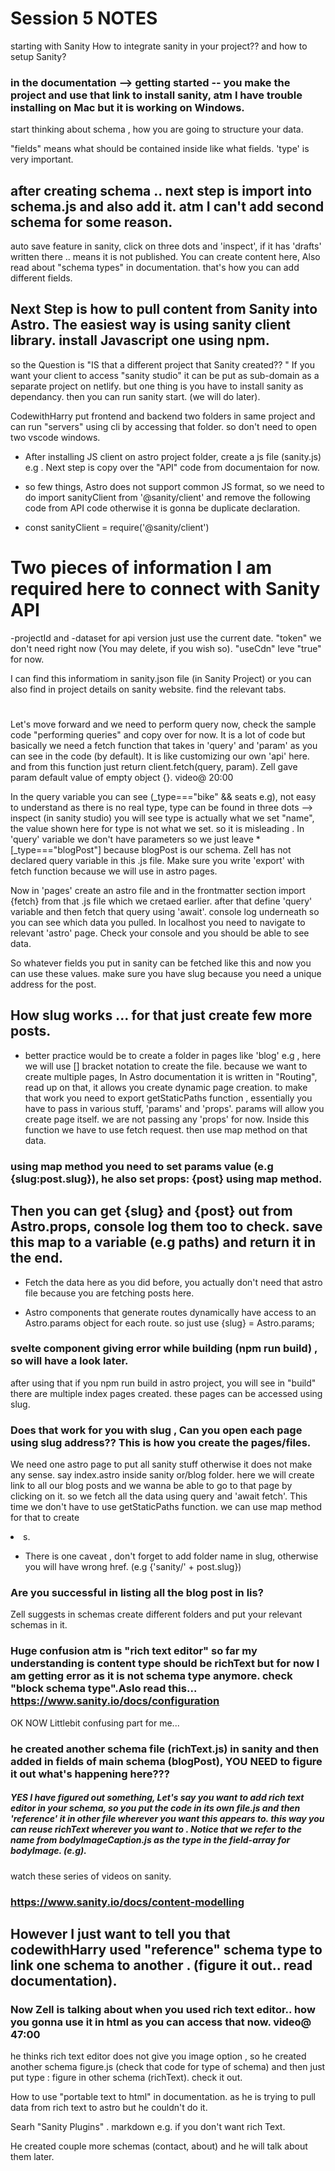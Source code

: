 # Session 5 NOTES

starting with Sanity
How to integrate sanity in your project?? and how to setup Sanity?

### in the documentation --> getting started -- you make the project and use that link to install sanity, atm I have trouble installing on Mac but it is working on Windows.

start thinking about schema , how you are going to structure your data. 

"fields" means what should be contained inside like what fields. 'type' is very important. 

## after creating schema .. next step is import into schema.js and also add it.  atm I can't add second schema for some reason.

auto save feature in sanity, click on three dots and 'inspect', if it has 'drafts' written there .. means it is not published.  You can create content here, Also read about "schema types" in documentation. that's how you can add different fields.

## Next Step is how to pull content from Sanity into Astro. The easiest way is using sanity client library. install Javascript one using npm.  

so the Question is "IS that a different project that Sanity created?? " If you want your client to access "sanity studio" it can be put as sub-domain as a separate project on netlify. but one thing is you have to install sanity as dependancy. then you can run sanity start. (we will do later).

CodewithHarry put frontend and backend two folders in same project and can run "servers" using cli by accessing that folder. so don't need to open two vscode windows.

- After installing JS client on astro project folder, create a js file (sanity.js) e.g . Next step is copy over the "API" code from documentaion for now. 
- so few things, Astro does not support common JS format, so we need to do import sanityClient from '@sanity/client' and remove the following code from API code otherwise it is gonna be duplicate declaration.

- const sanityClient = require('@sanity/client')
# Two pieces of information I am required here to connect with Sanity API 
-projectId and 
-dataset
for api version just use the current date. "token" we don't need right now (You may delete, if you wish so). "useCdn" leve "true" for now. 

I can find this informatiom in sanity.json file (in Sanity Project) or you can also find in project details on sanity website. find the relevant tabs. 
#
Let's move forward and we need to perform query now, check the sample code "performing queries" and copy over for now.
It is a lot of code but basically we need a fetch function that takes in 'query' and 'param' as you can see in the code (by default). It is like customizing our own 'api' here. and from this function just return client.fetch(query, param). Zell gave param default value of empty object {}. video@ 20:00

In the query variable you can see (_type==="bike" && seats e.g), not easy to understand as there is no real type, type can be found in three dots --> inspect (in sanity studio) you will see type is actually what we set "name", the value shown here for type is not what we set. so it is misleading . In 'query' variable we don't have parameters so we just leave *[_type==="blogPost"] because blogPost is our schema. Zell has not declared query variable in this .js file. Make sure you write 'export' with fetch function because we will use in astro pages. 



Now in 'pages' create an astro file and in the frontmatter section import {fetch} from that .js file which we cretaed earlier. after that define 'query' variable and then fetch that query using 'await'. console log underneath so you can see which data you pulled. In localhost you need to navigate to relevant 'astro' page. Check your console and you should be able to see data. 

So whatever fields you put in sanity can be fetched like this and now you can use these values. make sure you have slug because you need a unique address for the post.

## How slug works ... for that just create few more posts.

- better practice would be to create a folder in pages like 'blog' e.g , here we will use [] bracket notation to create the file. because we want to create multiple pages, In Astro documentation it is written in "Routing", read up on that, it allows you create dynamic page creation. to make that work you need to export getStaticPaths function , essentially you have to pass in various stuff, 'params' and 'props'. params will allow you create page itself. we are not passing any 'props' for now. Inside this function we have to use fetch request. then use map method on that data. 
### using map method you need to set params value (e.g {slug:post.slug}), he also set props: {post} using map method. 
Then you can get {slug} and {post} out from Astro.props, console log them too to check.
save this map to a variable (e.g paths) and return it in the end. 
- 
- Fetch the data here as you did before, you actually don't need that astro file because you are fetching posts here.

- Astro components that generate routes dynamically have access to an Astro.params object for each route. so just use {slug} = Astro.params;
### svelte component giving error while building (npm run build) , so will have a look later. 

after using that if you npm run build in astro project, you will see in "build" there are multiple index pages created. these pages can be accessed using slug.

### Does that work for you with slug , Can you open each page using slug address?? This is how you create the pages/files.

We need one astro page to put all sanity stuff otherwise it does not make any sense. say index.astro inside sanity or/blog folder. here we will create link to all our blog posts and we wanna be able to go to that page by clicking on it. so we fetch all the data using query and 'await fetch'. This time we don't have to use getStaticPaths function. we can use map method for that to create <li>s.
  
  - There is one caveat , don't forget to add folder name in slug, otherwise you will have wrong href. (e.g {'sanity/' + post.slug})
  ### Are you successful in listing all the blog post in lis?
  
  Zell suggests in schemas create different folders and put your relevant schemas in it. 
### Huge confusion atm is "rich text editor" so far my understanding is content type should be richText but for now I am getting error as it is not  schema type anymore. check "block schema type".Aslo read this... https://www.sanity.io/docs/configuration
  
  OK NOW Littlebit confusing part for me...
  
  ### he created another schema file (richText.js) in sanity and then added in fields of main schema (blogPost), YOU NEED to figure it out what's happening here???
  ##### YES I have figured out something, Let's say you want to add rich text editor in your schema, so you put the code in its own file.js and then 'reference' it in other file wherever you want this appears to. this way you can reuse richText wherever you want to . Notice that we refer to the name from bodyImageCaption.js as the type in the field-array for bodyImage. (e.g).
  
  watch these series of videos on sanity. 
  ### https://www.sanity.io/docs/content-modelling
  ## However I just want to tell you that codewithHarry used "reference" schema type to link one schema to another . (figure it out.. read documentation).
  
  ### Now Zell is talking about when you used rich text editor.. how you gonna use it in html as you can access that now. video@ 47:00
  
  he thinks rich text editor does not give you image option , so he created another schema figure.js (check that code for type of schema) and then just put type : figure in other schema (richText). check it out.
  
  How to use "portable text to html" in documentation. as he is trying to pull data from rich text to astro but he couldn't do it. 
  
  Searh "Sanity Plugins" . markdown e.g. if you don't want rich Text. 
  
  
  
  He created couple more schemas (contact, about) and he will talk about them later. 
  
































